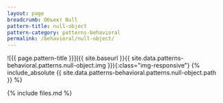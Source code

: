 ```yaml
---
layout: page
breadcrumb: Объект Null
pattern-title: null-object
pattern-category: patterns-behavioral
permalink: /behavioral/null-object/
---
```

![{{ page.pattern-title }}]({{ site.baseurl }}{{ site.data.patterns-behavioral.patterns.null-object.img }}){:class="img-responsive"}
{% include_absolute {{ site.data.patterns-behavioral.patterns.null-object.path }} %}

{% include files.md %}
